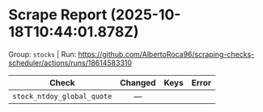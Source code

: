 # Scrape Report (2025-10-18T10:44:01.878Z)

Group: `stocks`  |  Run: https://github.com/AlbertoRoca96/scraping-checks-scheduler/actions/runs/18614583310

| Check | Changed | Keys | Error |
|---|:---:|:--|:--|
| `stock_ntdoy_global_quote` | — |  |  |
